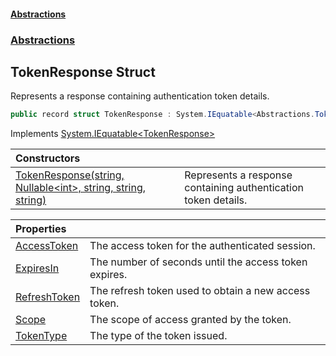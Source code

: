 #### [Abstractions](../../index.md 'index')
### [Abstractions](../index.md 'Abstractions')

## TokenResponse Struct

Represents a response containing authentication token details\.

```csharp
public record struct TokenResponse : System.IEquatable<Abstractions.TokenResponse>
```

Implements [System\.IEquatable&lt;](https://learn.microsoft.com/en-us/dotnet/api/system.iequatable-1 'System\.IEquatable\`1')[TokenResponse](index.md 'Abstractions\.TokenResponse')[&gt;](https://learn.microsoft.com/en-us/dotnet/api/system.iequatable-1 'System\.IEquatable\`1')

| Constructors | |
| :--- | :--- |
| [TokenResponse\(string, Nullable&lt;int&gt;, string, string, string\)](TokenResponse(string,Nullable_int_,string,string,string).md 'Abstractions\.TokenResponse\.TokenResponse\(string, System\.Nullable\<int\>, string, string, string\)') | Represents a response containing authentication token details\. |

| Properties | |
| :--- | :--- |
| [AccessToken](AccessToken.md 'Abstractions\.TokenResponse\.AccessToken') | The access token for the authenticated session\. |
| [ExpiresIn](ExpiresIn.md 'Abstractions\.TokenResponse\.ExpiresIn') | The number of seconds until the access token expires\. |
| [RefreshToken](RefreshToken.md 'Abstractions\.TokenResponse\.RefreshToken') | The refresh token used to obtain a new access token\. |
| [Scope](Scope.md 'Abstractions\.TokenResponse\.Scope') | The scope of access granted by the token\. |
| [TokenType](TokenType.md 'Abstractions\.TokenResponse\.TokenType') | The type of the token issued\. |
